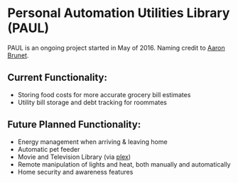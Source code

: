 # Personal Automation Utilities Library (PAUL)
PAUL is an ongoing project started in May of 2016. Naming credit to [Aaron Brunet]("https://github.com/awbrunet").

## Current Functionality:

- Storing food costs for more accurate grocery bill estimates
- Utility bill storage and debt tracking for roommates

## Future Planned Functionality:

- Energy management when arriving & leaving home
- Automatic pet feeder
- Movie and Television Library (via [plex]("plex.tv"))
- Remote manipulation of lights and heat, both manually and automatically
- Home security and awareness features